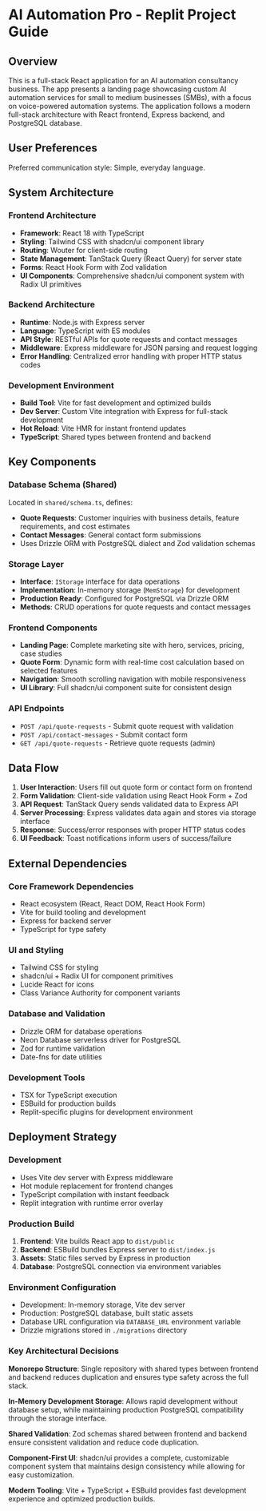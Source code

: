 # AI Automation Pro - Replit Project Guide

## Overview

This is a full-stack React application for an AI automation consultancy business. The app presents a landing page showcasing custom AI automation services for small to medium businesses (SMBs), with a focus on voice-powered automation systems. The application follows a modern full-stack architecture with React frontend, Express backend, and PostgreSQL database.

## User Preferences

Preferred communication style: Simple, everyday language.

## System Architecture

### Frontend Architecture
- **Framework**: React 18 with TypeScript
- **Styling**: Tailwind CSS with shadcn/ui component library
- **Routing**: Wouter for client-side routing
- **State Management**: TanStack Query (React Query) for server state
- **Forms**: React Hook Form with Zod validation
- **UI Components**: Comprehensive shadcn/ui component system with Radix UI primitives

### Backend Architecture
- **Runtime**: Node.js with Express server
- **Language**: TypeScript with ES modules
- **API Style**: RESTful APIs for quote requests and contact messages
- **Middleware**: Express middleware for JSON parsing and request logging
- **Error Handling**: Centralized error handling with proper HTTP status codes

### Development Environment
- **Build Tool**: Vite for fast development and optimized builds
- **Dev Server**: Custom Vite integration with Express for full-stack development
- **Hot Reload**: Vite HMR for instant frontend updates
- **TypeScript**: Shared types between frontend and backend

## Key Components

### Database Schema (Shared)
Located in `shared/schema.ts`, defines:
- **Quote Requests**: Customer inquiries with business details, feature requirements, and cost estimates
- **Contact Messages**: General contact form submissions
- Uses Drizzle ORM with PostgreSQL dialect and Zod validation schemas

### Storage Layer
- **Interface**: `IStorage` interface for data operations
- **Implementation**: In-memory storage (`MemStorage`) for development
- **Production Ready**: Configured for PostgreSQL via Drizzle ORM
- **Methods**: CRUD operations for quote requests and contact messages

### Frontend Components
- **Landing Page**: Complete marketing site with hero, services, pricing, case studies
- **Quote Form**: Dynamic form with real-time cost calculation based on selected features
- **Navigation**: Smooth scrolling navigation with mobile responsiveness
- **UI Library**: Full shadcn/ui component suite for consistent design

### API Endpoints
- `POST /api/quote-requests` - Submit quote request with validation
- `POST /api/contact-messages` - Submit contact form
- `GET /api/quote-requests` - Retrieve quote requests (admin)

## Data Flow

1. **User Interaction**: Users fill out quote form or contact form on frontend
2. **Form Validation**: Client-side validation using React Hook Form + Zod
3. **API Request**: TanStack Query sends validated data to Express API
4. **Server Processing**: Express validates data again and stores via storage interface
5. **Response**: Success/error responses with proper HTTP status codes
6. **UI Feedback**: Toast notifications inform users of success/failure

## External Dependencies

### Core Framework Dependencies
- React ecosystem (React, React DOM, React Hook Form)
- Vite for build tooling and development
- Express for backend server
- TypeScript for type safety

### UI and Styling
- Tailwind CSS for styling
- shadcn/ui + Radix UI for component primitives
- Lucide React for icons
- Class Variance Authority for component variants

### Database and Validation
- Drizzle ORM for database operations
- Neon Database serverless driver for PostgreSQL
- Zod for runtime validation
- Date-fns for date utilities

### Development Tools
- TSX for TypeScript execution
- ESBuild for production builds
- Replit-specific plugins for development environment

## Deployment Strategy

### Development
- Uses Vite dev server with Express middleware
- Hot module replacement for frontend changes
- TypeScript compilation with instant feedback
- Replit integration with runtime error overlay

### Production Build
1. **Frontend**: Vite builds React app to `dist/public`
2. **Backend**: ESBuild bundles Express server to `dist/index.js`
3. **Assets**: Static files served by Express in production
4. **Database**: PostgreSQL connection via environment variables

### Environment Configuration
- Development: In-memory storage, Vite dev server
- Production: PostgreSQL database, built static assets
- Database URL configuration via `DATABASE_URL` environment variable
- Drizzle migrations stored in `./migrations` directory

### Key Architectural Decisions

**Monorepo Structure**: Single repository with shared types between frontend and backend reduces duplication and ensures type safety across the full stack.

**In-Memory Development Storage**: Allows rapid development without database setup, while maintaining production PostgreSQL compatibility through the storage interface.

**Shared Validation**: Zod schemas shared between frontend and backend ensure consistent validation and reduce code duplication.

**Component-First UI**: shadcn/ui provides a complete, customizable component system that maintains design consistency while allowing for easy customization.

**Modern Tooling**: Vite + TypeScript + ESBuild provides fast development experience and optimized production builds.